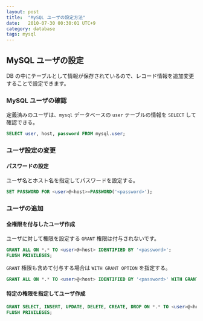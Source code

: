 ```yaml
---
layout: post
title:  "MySQL ユーザの設定方法"
date:   2010-07-30 00:30:01 UTC+9
category: database
tags: mysql
---
```


## MySQL ユーザの設定

DB の中にテーブルとして情報が保存されているので、レコード情報を追加変更することで設定できます。

### MySQL ユーザの確認

定義済みのユーザは、`mysql` データベースの `user` テーブルの情報を `SELECT` して確認できる。

```sql
SELECT user, host, password FROM mysql.user;
```

### ユーザ設定の変更

#### パスワードの設定

ユーザ名とホスト名を指定してパスワードを設定する。

```sql
SET PASSWORD FOR <user>@<host>=PASSWORD('<password>');
```

### ユーザの追加

#### 全権限を付与したユーザ作成

ユーザに対して権限を設定する `GRANT` 権限は付与されないです。

```sql
GRANT ALL ON *.* TO <user>@<host> IDENTIFIED BY '<password>';
FLUSH PRIVILEGES;
```

`GRANT` 権限も含めて付与する場合は `WITH GRANT OPTION` を指定する。

```sql
GRANT ALL ON *.* TO <user>@<host> IDENTIFIED BY '<password>' WITH GRANT OPTION;
```

#### 特定の権限を指定してユーザ作成

```sql
GRANT SELECT, INSERT, UPDATE, DELETE, CREATE, DROP ON *.* TO <user>@<host> IDENTIFIED BY '<password>';
FLUSH PRIVILEGES;
```

